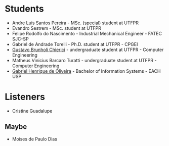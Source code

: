 # Students

- Andre Luis Santos Pereira - MSc. (special) student at UTFPR 	
- Evandro Sestrem - MSc. student at UTFPR	
- Felipe Rodolfo do Nascimento - Industrial Mechanical Engineer - FATEC SJC-SP
- Gabriel de Andrade Torelli - Ph.D. student at UTFPR - CPGEI
- [Gustavo Brunholi Chierici](https://github.com/GustavoChierici/) - undergraduate student at UTFPR - Computer Engineering
- Matheus Vinicius Barcaro Turatti - undergraduate student at UTFPR - Computer Engineering
- [Gabriel Henrique de Oliveira](https://github.com/oliveigah) - Bachelor of Information Systems - EACH USP 


# Listeners

- Cristine Guadalupe 

## Maybe
- Moises de Paulo Dias
